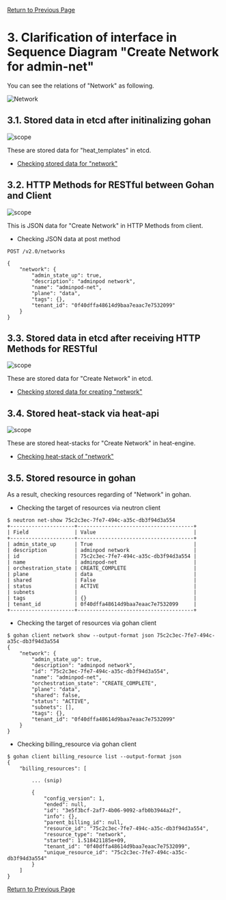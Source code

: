 [Return to Previous Page](00_fire_wall.md)

# 3. Clarification of interface in Sequence Diagram "Create Network for admin-net"
You can see the relations of "Network" as following.

![Network](resource/gohan_investigate_for_firewall.004.png)


## 3.1. Stored data in etcd after initinalizing gohan

![scope](../images/ESI_Sequence_diagram.002.png)

These are stored data for "heat_templates" in etcd.

* [Checking stored data for "network"](../heat_template/network.md)



## 3.2. HTTP Methods for RESTful between Gohan and Client

![scope](../images/ESI_Sequence_diagram.003.png)

This is JSON data for "Create Network" in HTTP Methods from client.

* Checking JSON data at post method
```
POST /v2.0/networks
```
```
{
    "network": {
        "admin_state_up": true,
        "description": "adminpod network",
        "name": "adminpod-net",
        "plane": "data",
        "tags": {},
        "tenant_id": "0f40dffa48614d9baa7eaac7e7532099"
    }
}
```



## 3.3. Stored data in etcd after receiving HTTP Methods for RESTful

![scope](../images/ESI_Sequence_diagram.004.png)

These are stored data for "Create Network" in etcd.

* [Checking stored data for creating "network"](stored_in_etcd/CreateNetwork2_01.md)



## 3.4. Stored heat-stack via heat-api

![scope](../images/ESI_Sequence_diagram.005.png)

These are stored heat-stacks for "Create Network" in heat-engine.

* [Checking heat-stack of "network"](heat-stack/CreateNetwork2_01.md)



## 3.5. Stored resource in gohan
As a result, checking resources regarding of "Network" in gohan.

* Checking the target of resources via neutron client
```
$ neutron net-show 75c2c3ec-7fe7-494c-a35c-db3f94d3a554
+---------------------+--------------------------------------+
| Field               | Value                                |
+---------------------+--------------------------------------+
| admin_state_up      | True                                 |
| description         | adminpod network                     |
| id                  | 75c2c3ec-7fe7-494c-a35c-db3f94d3a554 |
| name                | adminpod-net                         |
| orchestration_state | CREATE_COMPLETE                      |
| plane               | data                                 |
| shared              | False                                |
| status              | ACTIVE                               |
| subnets             |                                      |
| tags                | {}                                   |
| tenant_id           | 0f40dffa48614d9baa7eaac7e7532099     |
+---------------------+--------------------------------------+
```
* Checking the target of resources via gohan client
```
$ gohan client network show --output-format json 75c2c3ec-7fe7-494c-a35c-db3f94d3a554
{   
    "network": {
        "admin_state_up": true,
        "description": "adminpod network",
        "id": "75c2c3ec-7fe7-494c-a35c-db3f94d3a554",
        "name": "adminpod-net",
        "orchestration_state": "CREATE_COMPLETE",
        "plane": "data",
        "shared": false,
        "status": "ACTIVE",
        "subnets": [],
        "tags": {},
        "tenant_id": "0f40dffa48614d9baa7eaac7e7532099"
    }
}
```
* Checking billing_resource via gohan client
```
$ gohan client billing_resource list --output-format json
{
    "billing_resources": [

        ... (snip)

        {
            "config_version": 1,
            "ended": null,
            "id": "3e5f3bcf-2af7-4b06-9092-afb0b3944a2f",
            "info": {},
            "parent_billing_id": null,
            "resource_id": "75c2c3ec-7fe7-494c-a35c-db3f94d3a554",
            "resource_type": "network",
            "started": 1.518421185e+09,
            "tenant_id": "0f40dffa48614d9baa7eaac7e7532099",
            "unique_resource_id": "75c2c3ec-7fe7-494c-a35c-db3f94d3a554"
        }
    ]
}
```

[Return to Previous Page](00_fire_wall.md)
